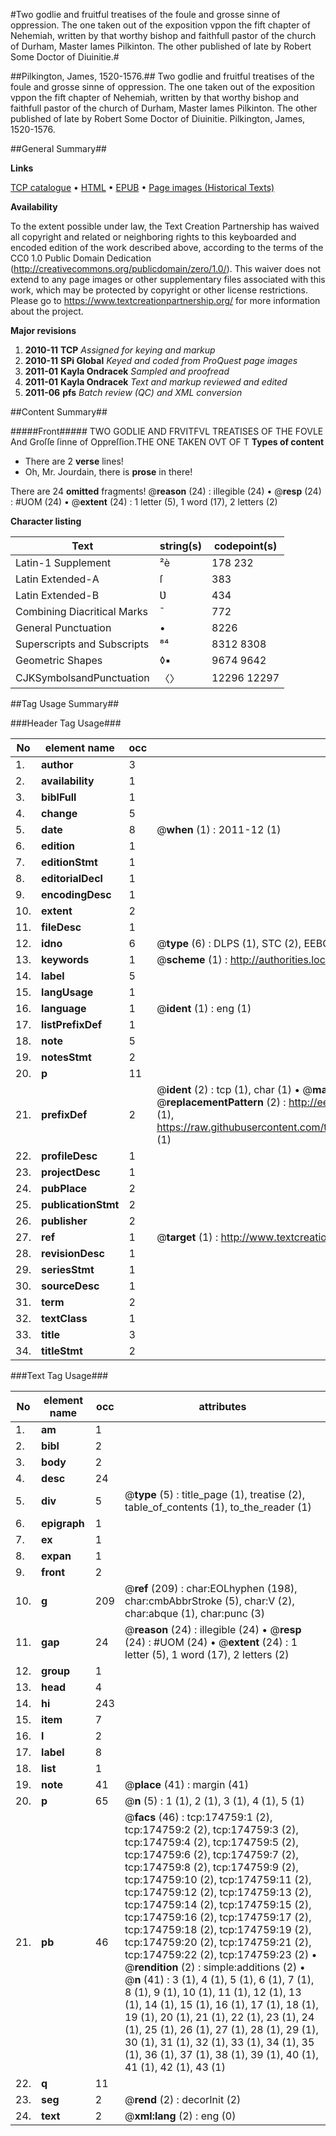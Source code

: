 #Two godlie and fruitful treatises of the foule and grosse sinne of oppression. The one taken out of the exposition vppon the fift chapter of Nehemiah, written by that worthy bishop and faithfull pastor of the church of Durham, Master Iames Pilkinton. The other published of late by Robert Some Doctor of Diuinitie.#

##Pilkington, James, 1520-1576.##
Two godlie and fruitful treatises of the foule and grosse sinne of oppression. The one taken out of the exposition vppon the fift chapter of Nehemiah, written by that worthy bishop and faithfull pastor of the church of Durham, Master Iames Pilkinton. The other published of late by Robert Some Doctor of Diuinitie.
Pilkington, James, 1520-1576.

##General Summary##

**Links**

[TCP catalogue](http://www.ota.ox.ac.uk/tcp/)  • 
[HTML](http://tei.it.ox.ac.uk/tcp/Texts-HTML/free/B00/B00562.html)  • 
[EPUB](http://tei.it.ox.ac.uk/tcp/Texts-EPUB/free/B00/B00562.epub) • 
[Page images (Historical Texts)](https://historicaltexts.jisc.ac.uk/eebo-52633330e)

**Availability**

To the extent possible under law, the Text Creation Partnership has waived all copyright and related or neighboring rights to this keyboarded and encoded edition of the work described above, according to the terms of the CC0 1.0 Public Domain Dedication (http://creativecommons.org/publicdomain/zero/1.0/). This waiver does not extend to any page images or other supplementary files associated with this work, which may be protected by copyright or other license restrictions. Please go to https://www.textcreationpartnership.org/ for more information about the project.

**Major revisions**

1. __2010-11__ __TCP__ *Assigned for keying and markup*
1. __2010-11__ __SPi Global__ *Keyed and coded from ProQuest page images*
1. __2011-01__ __Kayla Ondracek__ *Sampled and proofread*
1. __2011-01__ __Kayla Ondracek__ *Text and markup reviewed and edited*
1. __2011-06__ __pfs__ *Batch review (QC) and XML conversion*

##Content Summary##

#####Front#####
TWO GODLIE AND FRVITFVL TREATISES OF THE FOVLE And Groſſe ſinne of Oppreſſion.THE ONE TAKEN OVT OF T
**Types of content**

  * There are 2 **verse** lines!
  * Oh, Mr. Jourdain, there is **prose** in there!

There are 24 **omitted** fragments! 
 @__reason__ (24) : illegible (24)  •  @__resp__ (24) : #UOM (24)  •  @__extent__ (24) : 1 letter (5), 1 word (17), 2 letters (2)

**Character listing**


|Text|string(s)|codepoint(s)|
|---|---|---|
|Latin-1 Supplement|²è|178 232|
|Latin Extended-A|ſ|383|
|Latin Extended-B|Ʋ|434|
|Combining             Diacritical Marks|̄|772|
|General Punctuation|•|8226|
|Superscripts             and Subscripts|⁸⁴|8312 8308|
|Geometric Shapes|◊▪|9674 9642|
|CJKSymbolsandPunctuation|〈〉|12296 12297|

##Tag Usage Summary##

###Header Tag Usage###

|No|element name|occ|attributes|
|---|---|---|---|
|1.|__author__|3||
|2.|__availability__|1||
|3.|__biblFull__|1||
|4.|__change__|5||
|5.|__date__|8| @__when__ (1) : 2011-12 (1)|
|6.|__edition__|1||
|7.|__editionStmt__|1||
|8.|__editorialDecl__|1||
|9.|__encodingDesc__|1||
|10.|__extent__|2||
|11.|__fileDesc__|1||
|12.|__idno__|6| @__type__ (6) : DLPS (1), STC (2), EEBO-CITATION (1), OCLC (1), VID (1)|
|13.|__keywords__|1| @__scheme__ (1) : http://authorities.loc.gov/ (1)|
|14.|__label__|5||
|15.|__langUsage__|1||
|16.|__language__|1| @__ident__ (1) : eng (1)|
|17.|__listPrefixDef__|1||
|18.|__note__|5||
|19.|__notesStmt__|2||
|20.|__p__|11||
|21.|__prefixDef__|2| @__ident__ (2) : tcp (1), char (1)  •  @__matchPattern__ (2) : ([0-9\-]+):([0-9IVX]+) (1), (.+) (1)  •  @__replacementPattern__ (2) : http://eebo.chadwyck.com/downloadtiff?vid=$1&page=$2 (1), https://raw.githubusercontent.com/textcreationpartnership/Texts/master/tcpchars.xml#$1 (1)|
|22.|__profileDesc__|1||
|23.|__projectDesc__|1||
|24.|__pubPlace__|2||
|25.|__publicationStmt__|2||
|26.|__publisher__|2||
|27.|__ref__|1| @__target__ (1) : http://www.textcreationpartnership.org/docs/. (1)|
|28.|__revisionDesc__|1||
|29.|__seriesStmt__|1||
|30.|__sourceDesc__|1||
|31.|__term__|2||
|32.|__textClass__|1||
|33.|__title__|3||
|34.|__titleStmt__|2||


###Text Tag Usage###

|No|element name|occ|attributes|
|---|---|---|---|
|1.|__am__|1||
|2.|__bibl__|2||
|3.|__body__|2||
|4.|__desc__|24||
|5.|__div__|5| @__type__ (5) : title_page (1), treatise (2), table_of_contents (1), to_the_reader (1)|
|6.|__epigraph__|1||
|7.|__ex__|1||
|8.|__expan__|1||
|9.|__front__|2||
|10.|__g__|209| @__ref__ (209) : char:EOLhyphen (198), char:cmbAbbrStroke (5), char:V (2), char:abque (1), char:punc (3)|
|11.|__gap__|24| @__reason__ (24) : illegible (24)  •  @__resp__ (24) : #UOM (24)  •  @__extent__ (24) : 1 letter (5), 1 word (17), 2 letters (2)|
|12.|__group__|1||
|13.|__head__|4||
|14.|__hi__|243||
|15.|__item__|7||
|16.|__l__|2||
|17.|__label__|8||
|18.|__list__|1||
|19.|__note__|41| @__place__ (41) : margin (41)|
|20.|__p__|65| @__n__ (5) : 1 (1), 2 (1), 3 (1), 4 (1), 5 (1)|
|21.|__pb__|46| @__facs__ (46) : tcp:174759:1 (2), tcp:174759:2 (2), tcp:174759:3 (2), tcp:174759:4 (2), tcp:174759:5 (2), tcp:174759:6 (2), tcp:174759:7 (2), tcp:174759:8 (2), tcp:174759:9 (2), tcp:174759:10 (2), tcp:174759:11 (2), tcp:174759:12 (2), tcp:174759:13 (2), tcp:174759:14 (2), tcp:174759:15 (2), tcp:174759:16 (2), tcp:174759:17 (2), tcp:174759:18 (2), tcp:174759:19 (2), tcp:174759:20 (2), tcp:174759:21 (2), tcp:174759:22 (2), tcp:174759:23 (2)  •  @__rendition__ (2) : simple:additions (2)  •  @__n__ (41) : 3 (1), 4 (1), 5 (1), 6 (1), 7 (1), 8 (1), 9 (1), 10 (1), 11 (1), 12 (1), 13 (1), 14 (1), 15 (1), 16 (1), 17 (1), 18 (1), 19 (1), 20 (1), 21 (1), 22 (1), 23 (1), 24 (1), 25 (1), 26 (1), 27 (1), 28 (1), 29 (1), 30 (1), 31 (1), 32 (1), 33 (1), 34 (1), 35 (1), 36 (1), 37 (1), 38 (1), 39 (1), 40 (1), 41 (1), 42 (1), 43 (1)|
|22.|__q__|11||
|23.|__seg__|2| @__rend__ (2) : decorInit (2)|
|24.|__text__|2| @__xml:lang__ (2) : eng (0)|

